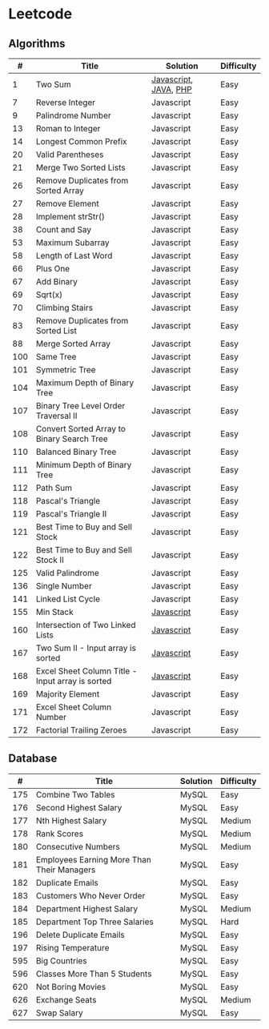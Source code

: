 # Leetcode

## Algorithms

| #   | Title                                            | Solution                                                                                                                                                                                                                                                                                    | Difficulty |
| --- | ------------------------------------------------ | ------------------------------------------------------------------------------------------------------------------------------------------------------------------------------------------------------------------------------------------------------------------------------------------- | ---------- |
| 1   | Two Sum                                          | [Javascript](https://github.com/lacrime2010/leetcode/blob/master/Algorithms/javascript/1-Two-Sum.js), [JAVA](https://github.com/lacrime2010/leetcode/blob/master/Algorithms/JAVA/1-Two-Sum.java), [PHP](https://github.com/lacrime2010/leetcode/blob/master/Algorithms/PHP/1.Two%20Sum.php) | Easy       |
| 7   | Reverse Integer                                  | Javascript                                                                                                                                                                                                                                                                                  | Easy       |
| 9   | Palindrome Number                                | Javascript                                                                                                                                                                                                                                                                                  | Easy       |
| 13  | Roman to Integer                                 | Javascript                                                                                                                                                                                                                                                                                  | Easy       |
| 14  | Longest Common Prefix                            | Javascript                                                                                                                                                                                                                                                                                  | Easy       |
| 20  | Valid Parentheses                                | Javascript                                                                                                                                                                                                                                                                                  | Easy       |
| 21  | Merge Two Sorted Lists                           | Javascript                                                                                                                                                                                                                                                                                  | Easy       |
| 26  | Remove Duplicates from Sorted Array              | Javascript                                                                                                                                                                                                                                                                                  | Easy       |
| 27  | Remove Element                                   | Javascript                                                                                                                                                                                                                                                                                  | Easy       |
| 28  | Implement strStr()                               | Javascript                                                                                                                                                                                                                                                                                  | Easy       |
| 38  | Count and Say                                    | Javascript                                                                                                                                                                                                                                                                                  | Easy       |
| 53  | Maximum Subarray                                 | Javascript                                                                                                                                                                                                                                                                                  | Easy       |
| 58  | Length of Last Word                              | Javascript                                                                                                                                                                                                                                                                                  | Easy       |
| 66  | Plus One                                         | Javascript                                                                                                                                                                                                                                                                                  | Easy       |
| 67  | Add Binary                                       | Javascript                                                                                                                                                                                                                                                                                  | Easy       |
| 69  | Sqrt(x)                                          | Javascript                                                                                                                                                                                                                                                                                  | Easy       |
| 70  | Climbing Stairs                                  | Javascript                                                                                                                                                                                                                                                                                  | Easy       |
| 83  | Remove Duplicates from Sorted List               | Javascript                                                                                                                                                                                                                                                                                  | Easy       |
| 88  | Merge Sorted Array                               | Javascript                                                                                                                                                                                                                                                                                  | Easy       |
| 100 | Same Tree                                        | Javascript                                                                                                                                                                                                                                                                                  | Easy       |
| 101 | Symmetric Tree                                   | Javascript                                                                                                                                                                                                                                                                                  | Easy       |
| 104 | Maximum Depth of Binary Tree                     | Javascript                                                                                                                                                                                                                                                                                  | Easy       |
| 107 | Binary Tree Level Order Traversal II             | Javascript                                                                                                                                                                                                                                                                                  | Easy       |
| 108 | Convert Sorted Array to Binary Search Tree       | Javascript                                                                                                                                                                                                                                                                                  | Easy       |
| 110 | Balanced Binary Tree                             | Javascript                                                                                                                                                                                                                                                                                  | Easy       |
| 111 | Minimum Depth of Binary Tree                     | Javascript                                                                                                                                                                                                                                                                                  | Easy       |
| 112 | Path Sum                                         | Javascript                                                                                                                                                                                                                                                                                  | Easy       |
| 118 | Pascal's Triangle                                | Javascript                                                                                                                                                                                                                                                                                  | Easy       |
| 119 | Pascal's Triangle II                             | Javascript                                                                                                                                                                                                                                                                                  | Easy       |
| 121 | Best Time to Buy and Sell Stock                  | Javascript                                                                                                                                                                                                                                                                                  | Easy       |
| 122 | Best Time to Buy and Sell Stock II               | Javascript                                                                                                                                                                                                                                                                                  | Easy       |
| 125 | Valid Palindrome                                 | Javascript                                                                                                                                                                                                                                                                                  | Easy       |
| 136 | Single Number                                    | Javascript                                                                                                                                                                                                                                                                                  | Easy       |
| 141 | Linked List Cycle                                | Javascript                                                                                                                                                                                                                                                                                  | Easy       |
| 155 | Min Stack                                        | [Javascript](https://github.com/lacrime2010/leetcode/blob/master/Algorithms/javascript/155.Min%20Stack.js)                                                                                                                                                                                  | Easy       |
| 160 | Intersection of Two Linked Lists                 | [Javascript](https://github.com/lacrime2010/leetcode/blob/master/Algorithms/javascript/160.Intersection%20of%20Two%20Linked%20Lists.js)                                                                                                                                                     | Easy       |
| 167 | Two Sum II - Input array is sorted               | [Javascript](https://github.com/lacrime2010/leetcode/blob/master/Algorithms/javascript/167.Two%20Sum%20II%20-%20Input%20array%20is%20sorted.js)                                                                                                                                             | Easy       |
| 168 | Excel Sheet Column Title - Input array is sorted | [Javascript](https://github.com/lacrime2010/leetcode/blob/master/Algorithms/javascript/168.Excel%20Sheet%20Column%20Title.js)                                                                                                                                                               | Easy       |
| 169 | Majority Element                                 | Javascript                                                                                                                                                                                                                                                                                  | Easy       |
| 171 | Excel Sheet Column Number                        | Javascript                                                                                                                                                                                                                                                                                  | Easy       |
| 172 | Factorial Trailing Zeroes                        | Javascript                                                                                                                                                                                                                                                                                  | Easy       |

## Database

| #   | Title                                      | Solution | Difficulty |
| --- | ------------------------------------------ | -------- | ---------- |
| 175 | Combine Two Tables                         | MySQL    | Easy       |
| 176 | Second Highest Salary                      | MySQL    | Easy       |
| 177 | Nth Highest Salary                         | MySQL    | Medium     |
| 178 | Rank Scores                                | MySQL    | Medium     |
| 180 | Consecutive Numbers                        | MySQL    | Medium     |
| 181 | Employees Earning More Than Their Managers | MySQL    | Easy       |
| 182 | Duplicate Emails                           | MySQL    | Easy       |
| 183 | Customers Who Never Order                  | MySQL    | Easy       |
| 184 | Department Highest Salary                  | MySQL    | Medium     |
| 185 | Department Top Three Salaries              | MySQL    | Hard       |
| 196 | Delete Duplicate Emails                    | MySQL    | Easy       |
| 197 | Rising Temperature                         | MySQL    | Easy       |
| 595 | Big Countries                              | MySQL    | Easy       |
| 596 | Classes More Than 5 Students               | MySQL    | Easy       |
| 620 | Not Boring Movies                          | MySQL    | Easy       |
| 626 | Exchange Seats                             | MySQL    | Medium     |
| 627 | Swap Salary                                | MySQL    | Easy       |
